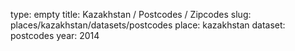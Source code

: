 type: empty
title: Kazakhstan / Postcodes / Zipcodes
slug: places/kazakhstan/datasets/postcodes
place: kazakhstan
dataset: postcodes
year: 2014
